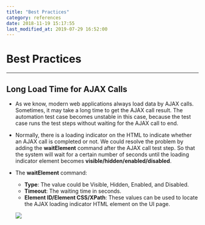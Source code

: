 ```yaml
---
title: "Best Practices"
category: references
date: 2018-11-19 15:17:55
last_modified_at: 2019-07-29 16:52:00
---
```


# Best Practices
***

## Long Load Time for AJAX Calls
* As we know, modern web applications always load data by AJAX calls. Sometimes, it may take a long time to get the AJAX call result. The automation test case becomes unstable in this case, because the test case runs the test steps without waiting for the AJAX call to end.
* Normally, there is a loading indicator on the HTML to indicate whether an AJAX call is completed or not. We could resolve the problem by adding the **waitElement** command after the AJAX call test step. So that the system will wait for a certain number of seconds until the loading indicator element becomes **visible/hidden/enabled/disabled**.
* The **waitElement** command:
	* **Type**: The value could be Visible, Hidden, Enabled, and Disabled.
	* **Timeout**: The waiting time in seconds.
	* **Element ID/Element CSS/XPath**: These values can be used to locate the AJAX loading indicator HTML element on the UI page.

   ![][references-wait-element]

  [references-wait-element]: ../images/references/references-wait-element.png
  [references-idarecorder]: ../images/references/IDARecorder.png
  [references-browserconsole]: ../images/references/Browserconsole.png
  [references-pluginConsole]: ../images/references/PluginConsole.png
  [references-plugin]: ../images/references/Plugin.png
  [references-backgroundconsole]: ../images/references/IDABackgroud.png